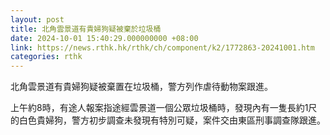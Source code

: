 ```yaml
---
layout: post
title: 北角雲景道有貴婦狗疑被棄於垃圾桶
date: 2024-10-01 15:40:29.000000000 +08:00
link: https://news.rthk.hk/rthk/ch/component/k2/1772863-20241001.htm
categories: rthk
---
```


北角雲景道有貴婦狗疑被棄置在垃圾桶，警方列作虐待動物案跟進。

上午約8時，有途人報案指途經雲景道一個公眾垃圾桶時，發現內有一隻長約1尺的白色貴婦狗，警方初步調查未發現有特別可疑，案件交由東區刑事調查隊跟進。
